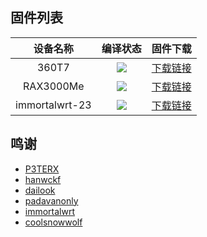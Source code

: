 ## 固件列表
| 设备名称 | 编译状态 | 固件下载 |
| :-------------: | :-------------: | :-------------: |
| 360T7 | [![](https://github.com/QiYueYiya/OpenWrt-Actions/actions/workflows/360T7.yml/badge.svg)](https://github.com/QiYueYiya/OpenWrt-Actions/actions/workflows/360T7.yml) | [下载链接](https://github.com/QiYueYiya/OpenWrt-Actions/releases/tag/360T7) |
| RAX3000Me | [![](https://github.com/QiYueYiya/OpenWrt-Actions/actions/workflows/RAX3000Me.yml/badge.svg)](https://github.com/QiYueYiya/OpenWrt-Actions/actions/workflows/XRAX3000Me.yml) | [下载链接](https://github.com/QiYueYiya/OpenWrt-Actions/releases/tag/RAX3000Me) |
| immortalwrt-23 | [![](https://github.com/QiYueYiya/OpenWrt-Actions/actions/workflows/immortalwrt-23.yml/badge.svg)](https://github.com/QiYueYiya/OpenWrt-Actions/actions/workflows/immortalwrt-23.yml) | [下载链接](https://github.com/QiYueYiya/OpenWrt-Actions/releases/tag/immortalwrt-23) |

## 鸣谢
- [P3TERX](https://github.com/P3TERX/Actions-OpenWrt)
- [hanwckf](https://github.com/hanwckf/immortalwrt-mt798x)
- [dailook](https://github.com/dailook/immortalwrt-mt798x-23.05/tree/openwrt-23.05)
- [padavanonly](https://github.com/padavanonly/immortalwrtARM/tree/mt7981)
- [immortalwrt](https://github.com/immortalwrt/immortalwrt)
- [coolsnowwolf](https://github.com/coolsnowwolf/lede)
